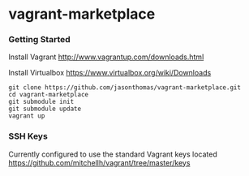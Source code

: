 vagrant-marketplace
===================

### Getting Started
Install Vagrant http://www.vagrantup.com/downloads.html

Install Virtualbox https://www.virtualbox.org/wiki/Downloads

```
git clone https://github.com/jasonthomas/vagrant-marketplace.git 
cd vagrant-marketplace
git submodule init
git submodule update 
vagrant up
```

### SSH Keys
Currently configured to use the standard Vagrant keys located https://github.com/mitchellh/vagrant/tree/master/keys

